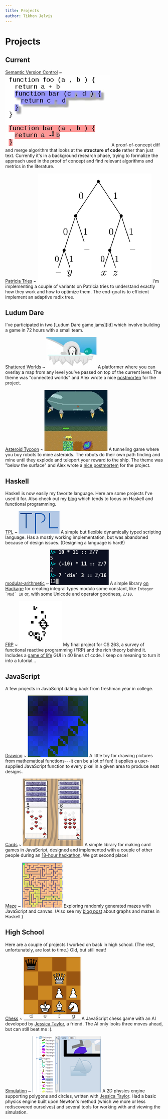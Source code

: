 ```yaml
---
title: Projects
author: Tikhon Jelvis
---
```


<div class="projects content">

# Projects

## Current

[Semantic Version Control](/cow) 
  ~ ![Detecting a moved and modified block of JavaScript code.](projects/img/cow-thumbnail.png)
  A proof-of-concept diff and merge algorithm that looks at the **structure of code** rather than just text. Currently it's in a background research phase, trying to formalize the approach used in the proof of concept and find relevant algorithms and metrics in the literature.

[Patricia Tries](projects/different-tries)
  ~ ![A binary trie with a three-bit key. Figure from Okasaki's paper.](projects/different-tries/img/trie.png) I'm implementing a couple of variants on Patricia tries to understand exactly how they work and how to optimize them. The end-goal is to efficient implement an adaptive radix tree.

</div>
<div class="projects content">

## Ludum Dare

I've participated in two [Ludum Dare game jams][ld] which involve building a game in 72 hours with a small team.

[Shattered Worlds][shattered-worlds]
  ~ ![Jumping over a bear in Shattered Worlds.](projects/img/shattered-worlds-thumbnail.png) A platformer where you can overlay a map from any level you've passed on top of the current level. The theme was "connected worlds" and Alex wrote a nice [postmorten][shattered-worlds-postmortem] for the project.

[Asteroid Tycoon][asteroid-tycoon]
  ~ ![A spaceship dropping off robots in Asteroid Tycoon](projects/img/asteroid-tycoon-thumbnail.png) A tunneling game where you buy robots to mine asteroids. The robots do their own path finding and mine until they explode and teleport your reward to the ship. The theme was "below the surface" and Alex wrote a [nice postmortem][asteroid-tycoon-postmortem] for the project.


[shattered-worlds]: http://ludumdare.com/compo/ludum-dare-30/?action=preview&uid=3353
[shattered-worlds-postmortem]: http://ludumdare.com/compo/2014/09/11/shattered-worlds-postmortem/

[asteroid-tycoon]: http://ludumdare.com/compo/ludum-dare-29/?action=preview&uid=3353
[asteroid-tycoon-postmortem]: http://ludumdare.com/compo/2014/05/07/asteroid-tycoon-postmortem/

</div>
<div class="projects content">

## Haskell

Haskell is now easily my favorite language. Here are some projects I've used it for. Also check out my [blog](/blog) which tends to focus on Haskell and functional programming.

[TPL](/tpl)
  ~ ![The TPL Logo](projects/img/tpl-thumbnail.png) A simple but flexible dynamically typed scripting language. Has a mostly working implementation, but was abandoned because of design issues. (Designing a language is hard!)

[modular-arithmetic][ma-github]
  ~ ![Modular arithmetic in action.](projects/img/modular-arithmetic-thumbnail.png) A simple library [on Hackage][ma-hackage] for creating integral types modulo some constant, like ``Integer `Mod` 10`` or, with some Unicode and operator goodness, `ℤ/10`.

[ma-hackage]: https://hackage.haskell.org/package/modular-arithmetic
[ma-github]: https://github.com/TikhonJelvis/modular-arithmetic

[FRP](/frp)
  ~ ![A simple GUI for the game of life.](projects/img/frp-life-thumbnail.png) My final project for CS 263, a survey of functional reactive programming (FRP) and the rich theory behind it. Includes a [game of life][reactive-life] GUI in 40 lines of code. I keep on meaning to turn it into a tutorial…

[reactive-life]: https://github.com/TikhonJelvis/reactive-life

</div>
<div class="projects content">

## JavaScript

A few projects in JavaScript dating back from freshman year in college.

[Drawing](/draw)
  ~ ![A sample drawing.](projects/img/draw-thumbnail.png) A little toy for drawing pictures from mathematical functions---it can be a lot of fun! It applies a user-supplied JavaScript function to every pixel in a given area to produce neat designs.

[Cards](/cards)
  ~ ![Part of a Klondike game written with our library.](projects/img/cards-thumbnail.png) A simple library for making card games in JavaScript, designed and implemented with a couple of other people during an [18-hour hackathon](http://www.huffingtonpost.com/marissa-louie/for-the-win-at-the-berkel_b_844749.html). We got second place!

[Maze](/maze)
  ~ ![Part of a generated maze.](projects/img/js-mazes-thumbnail.png) Exploring randomly generated mazes with JavaScript and canvas. (Also see my [blog post][maze-post] about graphs and mazes in Haskell.)

[maze-post]: /blog/Generating-Mazes-with-Inductive-Graphs

</div>
<div class="projects content">

## High School

Here are a couple of projects I worked on back in high school. (The rest, unfortunately, are lost to time.) Old, but still neat!

[Chess](/chess)
  ~ ![Part of a chess game.](projects/img/js-chess-thumbnail.png) A JavaScript chess game with an AI developed by [Jessica Taylor][jessica], a friend. The AI only looks three moves ahead, but can still beat me :(.

[Simulation](/simulation)
  ~ ![One view into the simulation.](projects/img/simulation-thumbnail.png) A 2D physics engine supporting polygons and circles, written with [Jessica Taylor][jessica]. Had a basic physics engine built upon Newton's method (which we more or less rediscovered ourselves) and several tools for working with and viewing the simulation.

[jessica]: http://jessic.at

</div>


